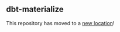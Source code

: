 ## dbt-materialize

This repository has moved to a [new location](https://github.com/MaterializeInc/materialize/blob/main/misc/dbt-materialize/README.md)!
